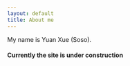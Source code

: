 ```yaml
---
layout: default
title: About me
---
```


My name is Yuan Xue (Soso).

#### Currently the site is under construction
